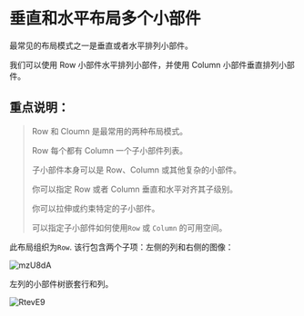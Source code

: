 # 垂直和水平布局多个小部件

最常见的布局模式之一是垂直或者水平排列小部件。

我们可以使用 Row 小部件水平排列小部件，并使用 Column 小部件垂直排列小部件。

## 重点说明：

> Row 和 Cloumn 是最常用的两种布局模式。
>
> Row 每个都有 Column 一个子小部件列表。
>
> 子小部件本身可以是 Row、Column 或其他复杂的小部件。
>
> 你可以指定 Row 或者 Column 垂直和水平对齐其子级别。
>
> 你可以拉伸或约束特定的子小部件。
>
> 可以指定子小部件如何使用`Row` 或 `Column` 的可用空间。

此布局组织为`Row`. 该行包含两个子项：左侧的列和右侧的图像：

![mzU8dA](https://cdn.jsdelivr.net/gh/DanielL916/images-warehouse@main/uPic/mzU8dA.jpg)

左列的小部件树嵌套行和列。

![RtevE9](https://cdn.jsdelivr.net/gh/DanielL916/images-warehouse@main/uPic/RtevE9.jpg)
